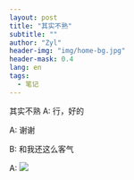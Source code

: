```yaml
---
layout: post
title: "其实不熟"
subtitle: ""
author: "Zyl"
header-img: "img/home-bg.jpg"
header-mask: 0.4
lang: en
tags:
  - 笔记
---
```

其实不熟
A:
行，好的

A:
谢谢

B:
和我还这么客气

A:
![](img/19-2-20/1.gif)
